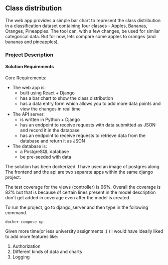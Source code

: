## Class distribution

The web app provides a simple bar chart to represent the class distribution in a classification dataset containing four classes - Apples, Bananas, Oranges, Pineapples. The tool can, with a few changes, be used for similar categorical data. But for now, lets compare some apples to oranges (and bananas and pineapples).

### Project Description
#### Solution Requirements
Core Requirements:
- The web app is:
  - built using React + Django
  - has a bar chart to show the class distribution
  - has a data entry form which allows you to add more data points and view the changes in real time
- The API server:
  - is written in Python + Django
  - has an endpoint to receive requests with data submitted as JSON and record it in the database
  - has an endpoint to receive requests to retrieve data from the database and return it as JSON
- The database is:
  - a PostgreSQL database
  - be pre-seeded with data

The solution has been dockerized. I have used an image of postgres along. The frontend and the api are two separate apps within the same django project. 

The test coverage for the views (controller) is 96%. Overall the coverage is 82% but that is because of certain lines present in the model description don't get added in coverage even after the model is created. 

To run the project, go to django_server and then type in the following command. 

`docker-compose up`



Given more time(or less university assignments :( ) I would have ideally liked to add more features like:

1. Authorization
2. Different kinds of data and charts
3. Logging

